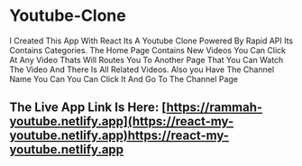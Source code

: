 # Youtube-Clone
I Created This App With React Its A Youtube Clone Powered  By Rapid API Its Contains Categories. The Home Page Contains New Videos You Can Click At Any Video Thats Will Routes You To Another Page That You Can Watch The Video And There Is All Related Videos. Also you Have The Channel Name You Can You Can Click It And Go To The Channel Page
## The Live App Link Is Here: [https://rammah-youtube.netlify.app](https://react-my-youtube.netlify.app)https://react-my-youtube.netlify.app
